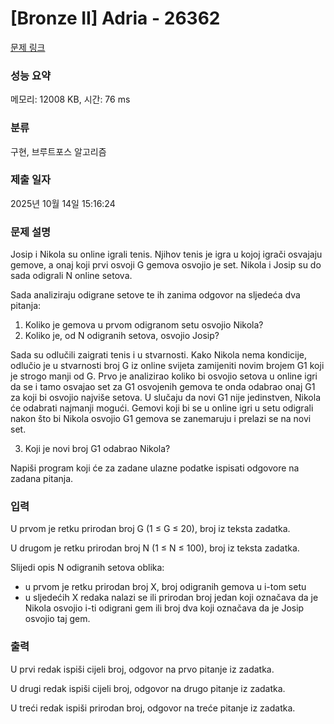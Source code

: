 # [Bronze II] Adria - 26362 

[문제 링크](https://www.acmicpc.net/problem/26362) 

### 성능 요약

메모리: 12008 KB, 시간: 76 ms

### 분류

구현, 브루트포스 알고리즘

### 제출 일자

2025년 10월 14일 15:16:24

### 문제 설명

<p>Josip i Nikola su online igrali tenis. Njihov tenis je igra u kojoj igrači osvajaju gemove, a onaj koji prvi osvoji G gemova osvojio je set. Nikola i Josip su do sada odigrali N online setova.</p>

<p>Sada analiziraju odigrane setove te ih zanima odgovor na sljedeća dva pitanja:</p>

<ol>
	<li>Koliko je gemova u prvom odigranom setu osvojio Nikola?</li>
	<li>Koliko je, od N odigranih setova, osvojio Josip?</li>
</ol>

<p>Sada su odlučili zaigrati tenis i u stvarnosti. Kako Nikola nema kondicije, odlučio je u stvarnosti broj G iz online svijeta zamijeniti novim brojem G1 koji je strogo manji od G. Prvo je analizirao koliko bi osvojio setova u online igri da se i tamo osvajao set za G1 osvojenih gemova te onda odabrao onaj G1 za koji bi osvojio najviše setova. U slučaju da novi G1 nije jedinstven, Nikola će odabrati najmanji mogući. Gemovi koji bi se u online igri u setu odigrali nakon što bi Nikola osvojio G1 gemova se zanemaruju i prelazi se na novi set.</p>

<ol start="3">
	<li>Koji je novi broj G1 odabrao Nikola?</li>
</ol>

<p>Napiši program koji će za zadane ulazne podatke ispisati odgovore na zadana pitanja.</p>

### 입력 

 <p>U prvom je retku prirodan broj G (1 ≤ G ≤ 20), broj iz teksta zadatka.</p>

<p>U drugom je retku prirodan broj N (1 ≤ N ≤ 100), broj iz teksta zadatka.</p>

<p>Slijedi opis N odigranih setova oblika:</p>

<ul>
	<li>u prvom je retku prirodan broj X, broj odigranih gemova u i-tom setu</li>
	<li>u sljedećih X redaka nalazi se ili prirodan broj jedan koji označava da je Nikola osvojio i-ti odigrani gem ili broj dva koji označava da je Josip osvojio taj gem.</li>
</ul>

### 출력 

 <p>U prvi redak ispiši cijeli broj, odgovor na prvo pitanje iz zadatka.</p>

<p>U drugi redak ispiši cijeli broj, odgovor na drugo pitanje iz zadatka.</p>

<p>U treći redak ispiši prirodan broj, odgovor na treće pitanje iz zadatka.</p>

